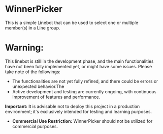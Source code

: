 # WinnerPicker

This is a simple Linebot that can be used to select one or multiple member(s) in a Line group.

# Warning:

This linebot is still in the development phase, and the main functionalities have not been fully implemented yet, or might have some issues. Please take note of the followings:

- The functionalities are not yet fully refined, and there could be errors or unexpected behavior.The
- Active development and testing are currently ongoing, with continuous improvement of features and performance.

**Important:** It is advisable not to deploy this project in a production environment; it's exclusively intended for testing and learning purposes.
- **Commercial Use Restriction:** WinnerPicker should not be utilized for commercial purposes.

